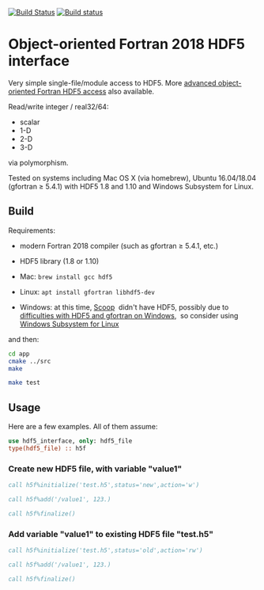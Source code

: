 [![Build Status](https://travis-ci.org/scivision/hdf5_interface.svg?branch=master)](https://travis-ci.org/scivision/hdf5_interface)
[![Build status](https://ci.appveyor.com/api/projects/status/9c0c6adudwyrg9yv?svg=true)](https://ci.appveyor.com/project/scivision/hdf5-interface)

# Object-oriented Fortran 2018 HDF5 interface

Very simple single-file/module access to HDF5.
More [advanced object-oriented Fortran HDF5 access](https://github.com/rjgtorres/oo_hdf) also available.

Read/write integer / real32/64:

* scalar
* 1-D
* 2-D
* 3-D

via polymorphism.

Tested on systems including Mac OS X (via homebrew), Ubuntu 16.04/18.04 (gfortran &ge; 5.4.1) with HDF5 1.8 and 1.10 and Windows Subsystem for Linux.


## Build

Requirements:

* modern Fortran 2018 compiler (such as gfortran &ge; 5.4.1, etc.)
* HDF5 library (1.8 or 1.10)

* Mac: `brew install gcc hdf5`
* Linux: `apt install gfortran libhdf5-dev`
* Windows: at this time,
  [Scoop](https://www.scivision.co/brew-install-scoop-for-windows/)
  didn't have HDF5, possibly due to
  [difficulties with HDF5 and gfortran on Windows](https://stackoverflow.com/a/30056831),
  so consider using
  [Windows Subsystem for Linux](https://www.scivision.co/install-windows-subsystem-for-linux/)

and then:

```sh
cd app
cmake ../src
make

make test
```

## Usage

Here are a few examples.
All of them assume:

```fortran
use hdf5_interface, only: hdf5_file
type(hdf5_file) :: h5f
```


### Create new HDF5 file, with variable "value1"

```fortran
call h5f%initialize('test.h5',status='new',action='w')

call h5f%add('/value1', 123.)

call h5f%finalize()
```

### Add variable "value1" to existing HDF5 file "test.h5"

```fortran
call h5f%initialize('test.h5',status='old',action='rw')

call h5f%add('/value1', 123.)

call h5f%finalize()
```
